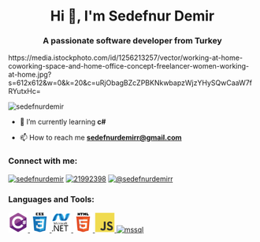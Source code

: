 <h1 align="center">Hi 👋, I'm Sedefnur Demir</h1>
<h3 align="center">A passionate software developer from Turkey</h3>
https://media.istockphoto.com/id/1256213257/vector/working-at-home-coworking-space-and-home-office-concept-freelancer-women-working-at-home.jpg?s=612x612&w=0&k=20&c=uRjObagBZcZPBKNkwbapzWjzYHySQwCaaW7fRYutxHc=

<p align="left"> <img src="https://komarev.com/ghpvc/?username=sedefnurdemir&label=Profile%20views&color=0e75b6&style=flat" alt="sedefnurdemir" /> </p>

- 🌱 I’m currently learning **c#**

- 📫 How to reach me **sedefnurdemirr@gmail.com**

<h3 align="left">Connect with me:</h3>
<p align="left">
<a href="https://linkedin.com/in/sedefnurdemir" target="blank"><img align="center" src="https://raw.githubusercontent.com/rahuldkjain/github-profile-readme-generator/master/src/images/icons/Social/linked-in-alt.svg" alt="sedefnurdemir" height="30" width="40" /></a>
<a href="https://stackoverflow.com/users/21992398" target="blank"><img align="center" src="https://raw.githubusercontent.com/rahuldkjain/github-profile-readme-generator/master/src/images/icons/Social/stack-overflow.svg" alt="21992398" height="30" width="40" /></a>
<a href="https://www.hackerrank.com/@sedefnurdemirr" target="blank"><img align="center" src="https://raw.githubusercontent.com/rahuldkjain/github-profile-readme-generator/master/src/images/icons/Social/hackerrank.svg" alt="@sedefnurdemirr" height="30" width="40" /></a>
</p>

<h3 align="left">Languages and Tools:</h3>
<p align="left"> <a href="https://www.w3schools.com/cs/" target="_blank" rel="noreferrer"> <img src="https://raw.githubusercontent.com/devicons/devicon/master/icons/csharp/csharp-original.svg" alt="csharp" width="40" height="40"/> </a> <a href="https://www.w3schools.com/css/" target="_blank" rel="noreferrer"> <img src="https://raw.githubusercontent.com/devicons/devicon/master/icons/css3/css3-original-wordmark.svg" alt="css3" width="40" height="40"/> </a> <a href="https://dotnet.microsoft.com/" target="_blank" rel="noreferrer"> <img src="https://raw.githubusercontent.com/devicons/devicon/master/icons/dot-net/dot-net-original-wordmark.svg" alt="dotnet" width="40" height="40"/> </a> <a href="https://www.w3.org/html/" target="_blank" rel="noreferrer"> <img src="https://raw.githubusercontent.com/devicons/devicon/master/icons/html5/html5-original-wordmark.svg" alt="html5" width="40" height="40"/> </a> <a href="https://developer.mozilla.org/en-US/docs/Web/JavaScript" target="_blank" rel="noreferrer"> <img src="https://raw.githubusercontent.com/devicons/devicon/master/icons/javascript/javascript-original.svg" alt="javascript" width="40" height="40"/> </a> <a href="https://www.microsoft.com/en-us/sql-server" target="_blank" rel="noreferrer"> <img src="https://www.svgrepo.com/show/303229/microsoft-sql-server-logo.svg" alt="mssql" width="40" height="40"/> </a> </p>


